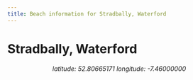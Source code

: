 ```yaml
---
title: Beach information for Stradbally, Waterford
---
```

# Stradbally, Waterford 

<div align="center"><i>latitude: 52.80665171 longitude: -7.46000000</i></div>